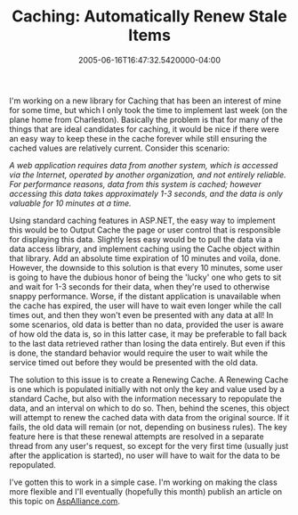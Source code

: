 ﻿---
title: "Caching: Automatically Renew Stale Items"
date: "2005-06-16T16:47:32.5420000-04:00"
description: I'm working on a new library for Caching that has been an interest
featuredImage: img/1866-featured.png
---

I'm working on a new library for Caching that has been an interest of mine for some time, but which I only took the time to implement last week (on the plane home from Charleston). Basically the problem is that for many of the things that are ideal candidates for caching, it would be nice if there were an easy way to keep these in the cache forever while still ensuring the cached values are relatively current. Consider this scenario:

*A web application requires data from another system, which is accessed via the Internet, operated by another organization, and not entirely reliable. For performance reasons, data from this system is cached; however accessing this data takes approximately 1-3 seconds, and the data is only valuable for 10 minutes at a time.*

Using standard caching features in ASP.NET, the easy way to implement this would be to Output Cache the page or user control that is responsible for displaying this data. Slightly less easy would be to pull the data via a data access library, and implement caching using the Cache object within that library. Add an absolute time expiration of 10 minutes and voila, done. However, the downside to this solution is that every 10 minutes, some user is going to have the dubious honor of being the 'lucky' one who gets to sit and wait for 1-3 seconds for their data, when they're used to otherwise snappy performance. Worse, if the distant application is unavailable when the cache has expired, the user will have to wait even longer while the call times out, and then they won't even be presented with any data at all! In some scenarios, old data is better than no data, provided the user is aware of how old the data is, so in this latter case, it may be preferable to fall back to the last data retrieved rather than losing the data entirely. But even if this is done, the standard behavior would require the user to wait while the service timed out before they would be presented with the old data.

The solution to this issue is to create a Renewing Cache. A Renewing Cache is one which is populated initially with not only the key and value used by a standard Cache, but also with the information necessary to repopulate the data, and an interval on which to do so. Then, behind the scenes, this object will attempt to renew the cached data with data from the original source. If it fails, the old data will remain (or not, depending on business rules). The key feature here is that these renewal attempts are resolved in a separate thread from any user's request, so except for the very first time (usually just after the application is started), no user will have to wait for the data to be repopulated.

I've gotten this to work in a simple case. I'm working on making the class more flexible and I'll eventually (hopefully this month) publish an article on this topic on [AspAlliance.com](http://aspalliance.com/).

